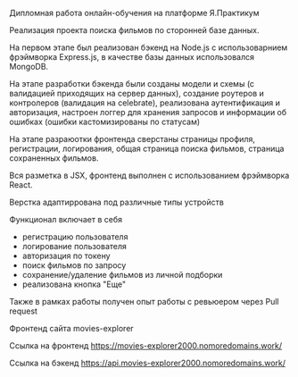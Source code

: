 Дипломная работа онлайн-обучения на платформе Я.Практикум

Реализация проекта поиска фильмов по сторонней базе данных.

На первом этапе был реализован бэкенд на Node.js с использоварнием фрэймворка Express.js, в качестве базы данных использовался MongoDB.

На этапе разработки бэкенда были созданы модели и схемы (с валидацией приходящих на сервер данных), создание роутеров и контролеров (валидация на celebrate), реализована аутентификация и авторизация, настроен логгер для хранения запросов и информации об ошибках (ошибки кастомизированы по статусам)

На этапе разраюотки фронтенда сверстаны страницы профиля, регистрации, логирования, общая страница поиска фильмов, страница сохраненных фильмов.  

Вся разметка в JSX, фронтенд выполнен с использованием фрэймворка React.  

Верстка адаптиррована под различные типы устройств

Функционал включает в себя
- регистрацию пользователя 
- логирование пользователя
- авторизация по токену
- поиск фильмов по запросу
- сохранение/удаление фильмов из личной подборки
- реализована кнопка "Еще"


Также в рамках работы получен опыт работы с ревьюером через Pull request



Фронтенд сайта movies-explorer

Cсылка на фронтенд https://movies-explorer2000.nomoredomains.work/

Ссылка на бэкенд https://api.movies-explorer2000.nomoredomains.work/
